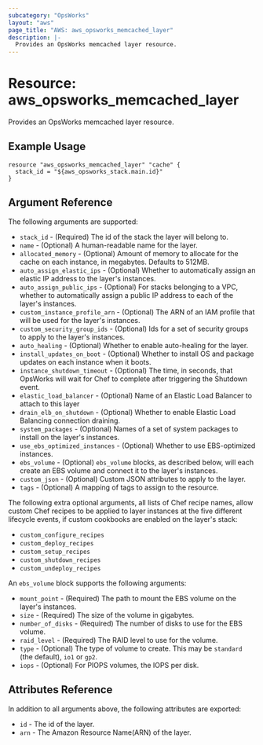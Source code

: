 ```yaml
---
subcategory: "OpsWorks"
layout: "aws"
page_title: "AWS: aws_opsworks_memcached_layer"
description: |-
  Provides an OpsWorks memcached layer resource.
---
```


# Resource: aws_opsworks_memcached_layer

Provides an OpsWorks memcached layer resource.

## Example Usage

```hcl
resource "aws_opsworks_memcached_layer" "cache" {
  stack_id = "${aws_opsworks_stack.main.id}"
}
```

## Argument Reference

The following arguments are supported:

* `stack_id` - (Required) The id of the stack the layer will belong to.
* `name` - (Optional) A human-readable name for the layer.
* `allocated_memory` - (Optional) Amount of memory to allocate for the cache on each instance, in megabytes. Defaults to 512MB.
* `auto_assign_elastic_ips` - (Optional) Whether to automatically assign an elastic IP address to the layer's instances.
* `auto_assign_public_ips` - (Optional) For stacks belonging to a VPC, whether to automatically assign a public IP address to each of the layer's instances.
* `custom_instance_profile_arn` - (Optional) The ARN of an IAM profile that will be used for the layer's instances.
* `custom_security_group_ids` - (Optional) Ids for a set of security groups to apply to the layer's instances.
* `auto_healing` - (Optional) Whether to enable auto-healing for the layer.
* `install_updates_on_boot` - (Optional) Whether to install OS and package updates on each instance when it boots.
* `instance_shutdown_timeout` - (Optional) The time, in seconds, that OpsWorks will wait for Chef to complete after triggering the Shutdown event.
* `elastic_load_balancer` - (Optional) Name of an Elastic Load Balancer to attach to this layer
* `drain_elb_on_shutdown` - (Optional) Whether to enable Elastic Load Balancing connection draining.
* `system_packages` - (Optional) Names of a set of system packages to install on the layer's instances.
* `use_ebs_optimized_instances` - (Optional) Whether to use EBS-optimized instances.
* `ebs_volume` - (Optional) `ebs_volume` blocks, as described below, will each create an EBS volume and connect it to the layer's instances.
* `custom_json` - (Optional) Custom JSON attributes to apply to the layer.
* `tags` - (Optional) A mapping of tags to assign to the resource.

The following extra optional arguments, all lists of Chef recipe names, allow
custom Chef recipes to be applied to layer instances at the five different
lifecycle events, if custom cookbooks are enabled on the layer's stack:

* `custom_configure_recipes`
* `custom_deploy_recipes`
* `custom_setup_recipes`
* `custom_shutdown_recipes`
* `custom_undeploy_recipes`

An `ebs_volume` block supports the following arguments:

* `mount_point` - (Required) The path to mount the EBS volume on the layer's instances.
* `size` - (Required) The size of the volume in gigabytes.
* `number_of_disks` - (Required) The number of disks to use for the EBS volume.
* `raid_level` - (Required) The RAID level to use for the volume.
* `type` - (Optional) The type of volume to create. This may be `standard` (the default), `io1` or `gp2`.
* `iops` - (Optional) For PIOPS volumes, the IOPS per disk.

## Attributes Reference

In addition to all arguments above, the following attributes are exported:

* `id` - The id of the layer.
* `arn` - The Amazon Resource Name(ARN) of the layer.
